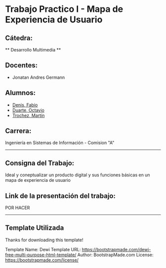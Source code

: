 # Trabajo Practico I - Mapa de Experiencia de Usuario

## Cátedra:
** Desarrollo Multimedia **

## Docentes:
- Jonatan Andres Germann 

## Alumnos:
- [Denis, Fabio](https://github.com/fabiodenis)
- [Duarte, Octavio](https://github.com/octiduarte)
- [Trochez, Martín](https://github.com/MartinTrochez)

## Carrera:
Ingeniería en Sistemas de Información - Comision "A"

---

## Consigna del Trabajo:
Ideal y coneptualizar un producto digital y sus funciones básicas en un mapa de experiencia de usuario

## Link de la presentación del trabajo:
POR HACER

---
## Template Utilizada
Thanks for downloading this template!

Template Name: Dewi
Template URL: https://bootstrapmade.com/dewi-free-multi-purpose-html-template/
Author: BootstrapMade.com
License: https://bootstrapmade.com/license/
